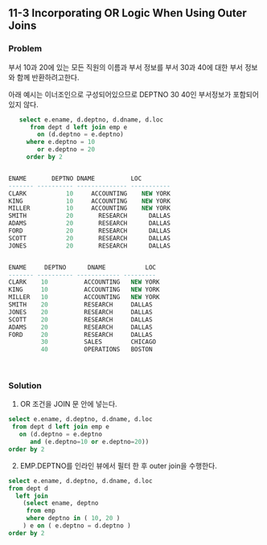 ## 11-3 Incorporating OR Logic When Using Outer Joins
### Problem
부서 10과 20에 있는 모든 직원의 이름과 부서 정보를 부서 30과 40에 대한 부서 정보와 함께 반환하려고한다.

아래 예시는 이너조인으로 구성되어있으므로 DEPTNO 30 40인 부서정보가 포함되어있지 않다.

~~~sql
   select e.ename, d.deptno, d.dname, d.loc
      from dept d left join emp e
        on (d.deptno = e.deptno)
     where e.deptno = 10
        or e.deptno = 20
     order by 2


ENAME       DEPTNO DNAME          LOC
------- ---------- -------------- -----------
CLARK           10     ACCOUNTING    NEW YORK
KING            10     ACCOUNTING    NEW YORK
MILLER          10     ACCOUNTING    NEW YORK 
SMITH           20       RESEARCH      DALLAS
ADAMS           20       RESEARCH      DALLAS
FORD            20       RESEARCH      DALLAS
SCOTT           20       RESEARCH      DALLAS
JONES           20       RESEARCH      DALLAS


ENAME     DEPTNO      DNAME           LOC
------- ---------- ------------ ---------
CLARK    10          ACCOUNTING   NEW YORK   
KING     10          ACCOUNTING   NEW YORK   
MILLER   10          ACCOUNTING   NEW YORK   
SMITH    20          RESEARCH     DALLAS
JONES    20          RESEARCH     DALLAS
SCOTT    20          RESEARCH     DALLAS
ADAMS    20          RESEARCH     DALLAS
FORD     20          RESEARCH     DALLAS
         30          SALES        CHICAGO
         40          OPERATIONS   BOSTON  
~~~

<br>

### Solution
1. OR 조건을 JOIN 문 안에 넣는다.

```sql
select e.ename, d.deptno, d.dname, d.loc
 from dept d left join emp e
   on (d.deptno = e.deptno
      and (e.deptno=10 or e.deptno=20))
order by 2
```

2. EMP.DEPTNO를 인라인 뷰에서 필터 한 후 outer join을 수행한다.

~~~sql
select e.ename, d.deptno, d.dname, d.loc
from dept d
  left join
    (select ename, deptno
     from emp
     where deptno in ( 10, 20 )
    ) e on ( e.deptno = d.deptno )
order by 2
~~~

<br>
